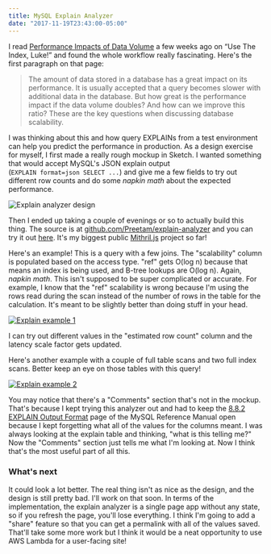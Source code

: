 ```yaml
---
title: MySQL Explain Analyzer
date: "2017-11-19T23:43:00-05:00"
---
```


I read [Performance Impacts of Data Volume](https://use-the-index-luke.com/sql/testing-scalability/data-volume) a few weeks
ago on “Use The Index, Luke!” and found the whole workflow really fascinating. Here's the
first paragraph on that page:

> The amount of data stored in a database has a great impact on its performance. It is usually accepted that a query becomes slower with additional data in the database. But how great is the performance impact if the data volume doubles? And how can we improve this ratio? These are the key questions when discussing database scalability.

I was thinking about this and how query EXPLAINs from a test environment can help you
predict the performance in production. As a design exercise for myself, I first made a
really rough mockup in Sketch. I wanted something that would accept MySQL's JSON explain output  
(`EXPLAIN format=json SELECT ...`) and give me a few fields
to try out different row counts and do some *napkin math* about the expected performance.

![Explain analyzer design](/img/2017/11/explain-design.png)

Then I ended up taking a couple of evenings or so to actually build this thing.
The source is at [github.com/Preetam/explain-analyzer](https://github.com/Preetam/explain-analyzer)
and you can try it out [here](https://preetam.github.io/explain-analyzer/). It's my biggest
public [Mithril.js](https://mithril.js.org/) project so far!

Here's an example! This is a query with a few joins. The "scalability" column is populated
based on the access type. "ref" gets O(log n) because that means an index is being used, and
B-tree lookups are O(log n). Again, *napkin math*. This isn't supposed to be super complicated
or accurate. For example, I know that the "ref" scalability is wrong because I'm using the rows
read during the scan instead of the number of rows in the table for the calculation.
It's meant to be slightly better than doing stuff in your head.

[![Explain example 1](/img/2017/11/explain-1.png)](/img/2017/11/explain-1.png)

I can try out different values in the "estimated row count" column and the latency scale factor
gets updated.

Here's another example with a couple of full table scans and two full index scans. Better
keep an eye on those tables with this query!

[![Explain example 2](/img/2017/11/explain-2.png)](/img/2017/11/explain-2.png)

You may notice that there's a "Comments" section that's not in the mockup. That's because I kept
trying this analyzer out and had to keep the [8.8.2 EXPLAIN Output Format](https://dev.mysql.com/doc/refman/5.7/en/explain-output.html) page of the MySQL Reference
Manual open because I kept forgetting what all of the values for the columns meant.
I was always looking at the explain table and thinking, "what is this telling me?" Now the
"Comments" section just tells me what I'm looking at. Now I think that's the most useful part
of all this.

### What's next

It could look a lot better. The real thing isn't as nice as the design, and the design is still
pretty bad. I'll work on that soon. In terms of the implementation, the explain analyzer is
a single page app without any state, so if you refresh the page, you'll lose everything. I
think I'm going to add a "share" feature so that you can get a permalink with all of the
values saved. That'll take some more work but I think it would be a neat opportunity to
use AWS Lambda for a user-facing site!
